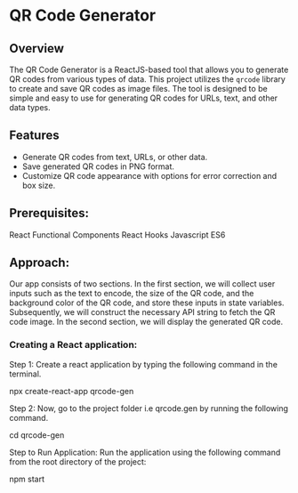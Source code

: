 # QR Code Generator

## Overview

The QR Code Generator is a ReactJS-based tool that allows you to generate QR codes from various types of data. This project utilizes the `qrcode` library to create and save QR codes as image files. The tool is designed to be simple and easy to use for generating QR codes for URLs, text, and other data types.

## Features

- Generate QR codes from text, URLs, or other data.
- Save generated QR codes in PNG format.
- Customize QR code appearance with options for error correction and box size.

## Prerequisites:
React
Functional Components
React Hooks
Javascript ES6

## Approach:
Our app consists of two sections. In the first section, we will collect user inputs such as the text to encode, the size of the QR code, and the background color of the QR code, and store these inputs in state variables. Subsequently, we will construct the necessary API string to fetch the QR code image. In the second section, we will display the generated QR code.

### Creating a React application:

Step 1: Create a react application by typing the following command in the terminal.

npx create-react-app qrcode-gen

Step 2: Now, go to the project folder i.e qrcode.gen by running the following command.

cd qrcode-gen

Step to Run Application: Run the application using the following command from the root directory of the project:

npm start


